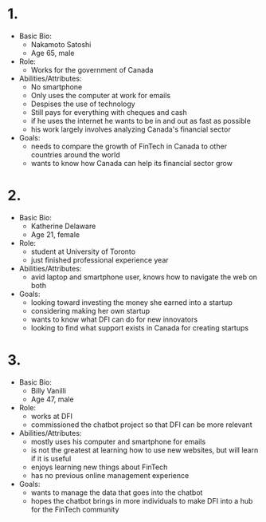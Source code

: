 # 1. 
  - Basic Bio:
    - Nakamoto Satoshi 
    - Age 65, male
  - Role:
    - Works for the government of Canada
  - Abilities/Attributes:
    - No smartphone
    - Only uses the computer at work for emails
    - Despises the use of technology
    - Still pays for everything with cheques and cash
    - if he uses the internet he wants to be in and out as fast as possible
    - his work largely involves analyzing Canada's financial sector
  - Goals:
    - needs to compare the growth of FinTech in Canada to other countries around the world
    - wants to know how Canada can help its financial sector grow

# 2.
  - Basic Bio:
    - Katherine Delaware
    - Age 21, female
  - Role:
    - student at University of Toronto
    - just finished professional experience year
  - Abilities/Attributes:
    - avid laptop and smartphone user, knows how to navigate the web on both
  - Goals:
    - looking toward investing the money she earned into a startup
    - considering making her own startup
    - wants to know what DFI can do for new innovators
    - looking to find what support exists in Canada for creating startups

# 3. 
  - Basic Bio:
    - Billy Vanilli
    - Age 47, male
  - Role:
    - works at DFI
    - commissioned the chatbot project so that DFI can be more relevant
  - Abilities/Attributes:
    - mostly uses his computer and smartphone for emails
    - is not the greatest at learning how to use new websites, but will learn if it is useful
    - enjoys learning new things about FinTech
    - has no previous online management experience
  - Goals:
    - wants to manage the data that goes into the chatbot
    - hopes the chatbot brings in more individuals to make DFI into a hub for the FinTech community
